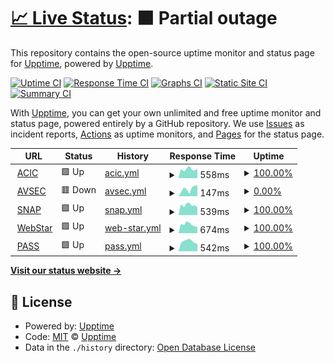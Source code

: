 # [📈 Live Status](https://shomaru.github.io/upptime): <!--live status--> **🟧 Partial outage**

This repository contains the open-source uptime monitor and status page for [Upptime](https://upptime.js.org), powered by [Upptime](https://github.com/upptime/upptime).

[![Uptime CI](https://github.com/shomaru/upptime/workflows/Uptime%20CI/badge.svg)](https://github.com/shomaru/upptime/actions?query=workflow%3A%22Uptime+CI%22)
[![Response Time CI](https://github.com/shomaru/upptime/workflows/Response%20Time%20CI/badge.svg)](https://github.com/shomaru/upptime/actions?query=workflow%3A%22Response+Time+CI%22)
[![Graphs CI](https://github.com/shomaru/upptime/workflows/Graphs%20CI/badge.svg)](https://github.com/shomaru/upptime/actions?query=workflow%3A%22Graphs+CI%22)
[![Static Site CI](https://github.com/shomaru/upptime/workflows/Static%20Site%20CI/badge.svg)](https://github.com/shomaru/upptime/actions?query=workflow%3A%22Static+Site+CI%22)
[![Summary CI](https://github.com/shomaru/upptime/workflows/Summary%20CI/badge.svg)](https://github.com/shomaru/upptime/actions?query=workflow%3A%22Summary+CI%22)

With [Upptime](https://upptime.js.org), you can get your own unlimited and free uptime monitor and status page, powered entirely by a GitHub repository. We use [Issues](https://github.com/upptime/upptime/issues) as incident reports, [Actions](https://github.com/shomaru/upptime/actions) as uptime monitors, and [Pages](https://upptime.js.org) for the status page.

<!--start: status pages-->
<!-- This summary is generated by Upptime (https://github.com/upptime/upptime) -->
<!-- Do not edit this manually, your changes will be overwritten -->
<!-- prettier-ignore -->
| URL | Status | History | Response Time | Uptime |
| --- | ------ | ------- | ------------- | ------ |
| <img alt="" src="https://icons.duckduckgo.com/ip3/aviationcharges.iata.org.ico" height="13"> [ACIC](https://aviationcharges.iata.org) | 🟩 Up | [acic.yml](https://github.com/shomaru/upptime/commits/HEAD/history/acic.yml) | <details><summary><img alt="Response time graph" src="./graphs/acic/response-time-week.png" height="20"> 558ms</summary><br><a href="https://shomaru.github.io/upptime/history/acic"><img alt="Response time 622" src="https://img.shields.io/endpoint?url=https%3A%2F%2Fraw.githubusercontent.com%2Fshomaru%2Fupptime%2FHEAD%2Fapi%2Facic%2Fresponse-time.json"></a><br><a href="https://shomaru.github.io/upptime/history/acic"><img alt="24-hour response time 578" src="https://img.shields.io/endpoint?url=https%3A%2F%2Fraw.githubusercontent.com%2Fshomaru%2Fupptime%2FHEAD%2Fapi%2Facic%2Fresponse-time-day.json"></a><br><a href="https://shomaru.github.io/upptime/history/acic"><img alt="7-day response time 558" src="https://img.shields.io/endpoint?url=https%3A%2F%2Fraw.githubusercontent.com%2Fshomaru%2Fupptime%2FHEAD%2Fapi%2Facic%2Fresponse-time-week.json"></a><br><a href="https://shomaru.github.io/upptime/history/acic"><img alt="30-day response time 614" src="https://img.shields.io/endpoint?url=https%3A%2F%2Fraw.githubusercontent.com%2Fshomaru%2Fupptime%2FHEAD%2Fapi%2Facic%2Fresponse-time-month.json"></a><br><a href="https://shomaru.github.io/upptime/history/acic"><img alt="1-year response time 622" src="https://img.shields.io/endpoint?url=https%3A%2F%2Fraw.githubusercontent.com%2Fshomaru%2Fupptime%2FHEAD%2Fapi%2Facic%2Fresponse-time-year.json"></a></details> | <details><summary><a href="https://shomaru.github.io/upptime/history/acic">100.00%</a></summary><a href="https://shomaru.github.io/upptime/history/acic"><img alt="All-time uptime 99.84%" src="https://img.shields.io/endpoint?url=https%3A%2F%2Fraw.githubusercontent.com%2Fshomaru%2Fupptime%2FHEAD%2Fapi%2Facic%2Fuptime.json"></a><br><a href="https://shomaru.github.io/upptime/history/acic"><img alt="24-hour uptime 100.00%" src="https://img.shields.io/endpoint?url=https%3A%2F%2Fraw.githubusercontent.com%2Fshomaru%2Fupptime%2FHEAD%2Fapi%2Facic%2Fuptime-day.json"></a><br><a href="https://shomaru.github.io/upptime/history/acic"><img alt="7-day uptime 100.00%" src="https://img.shields.io/endpoint?url=https%3A%2F%2Fraw.githubusercontent.com%2Fshomaru%2Fupptime%2FHEAD%2Fapi%2Facic%2Fuptime-week.json"></a><br><a href="https://shomaru.github.io/upptime/history/acic"><img alt="30-day uptime 100.00%" src="https://img.shields.io/endpoint?url=https%3A%2F%2Fraw.githubusercontent.com%2Fshomaru%2Fupptime%2FHEAD%2Fapi%2Facic%2Fuptime-month.json"></a><br><a href="https://shomaru.github.io/upptime/history/acic"><img alt="1-year uptime 99.84%" src="https://img.shields.io/endpoint?url=https%3A%2F%2Fraw.githubusercontent.com%2Fshomaru%2Fupptime%2FHEAD%2Fapi%2Facic%2Fuptime-year.json"></a></details>
| <img alt="" src="https://icons.duckduckgo.com/ip3/avsec.iata.org.ico" height="13"> [AVSEC](https://avsec.iata.org) | 🟥 Down | [avsec.yml](https://github.com/shomaru/upptime/commits/HEAD/history/avsec.yml) | <details><summary><img alt="Response time graph" src="./graphs/avsec/response-time-week.png" height="20"> 147ms</summary><br><a href="https://shomaru.github.io/upptime/history/avsec"><img alt="Response time 143" src="https://img.shields.io/endpoint?url=https%3A%2F%2Fraw.githubusercontent.com%2Fshomaru%2Fupptime%2FHEAD%2Fapi%2Favsec%2Fresponse-time.json"></a><br><a href="https://shomaru.github.io/upptime/history/avsec"><img alt="24-hour response time 216" src="https://img.shields.io/endpoint?url=https%3A%2F%2Fraw.githubusercontent.com%2Fshomaru%2Fupptime%2FHEAD%2Fapi%2Favsec%2Fresponse-time-day.json"></a><br><a href="https://shomaru.github.io/upptime/history/avsec"><img alt="7-day response time 147" src="https://img.shields.io/endpoint?url=https%3A%2F%2Fraw.githubusercontent.com%2Fshomaru%2Fupptime%2FHEAD%2Fapi%2Favsec%2Fresponse-time-week.json"></a><br><a href="https://shomaru.github.io/upptime/history/avsec"><img alt="30-day response time 143" src="https://img.shields.io/endpoint?url=https%3A%2F%2Fraw.githubusercontent.com%2Fshomaru%2Fupptime%2FHEAD%2Fapi%2Favsec%2Fresponse-time-month.json"></a><br><a href="https://shomaru.github.io/upptime/history/avsec"><img alt="1-year response time 143" src="https://img.shields.io/endpoint?url=https%3A%2F%2Fraw.githubusercontent.com%2Fshomaru%2Fupptime%2FHEAD%2Fapi%2Favsec%2Fresponse-time-year.json"></a></details> | <details><summary><a href="https://shomaru.github.io/upptime/history/avsec">0.00%</a></summary><a href="https://shomaru.github.io/upptime/history/avsec"><img alt="All-time uptime 0.00%" src="https://img.shields.io/endpoint?url=https%3A%2F%2Fraw.githubusercontent.com%2Fshomaru%2Fupptime%2FHEAD%2Fapi%2Favsec%2Fuptime.json"></a><br><a href="https://shomaru.github.io/upptime/history/avsec"><img alt="24-hour uptime 0.00%" src="https://img.shields.io/endpoint?url=https%3A%2F%2Fraw.githubusercontent.com%2Fshomaru%2Fupptime%2FHEAD%2Fapi%2Favsec%2Fuptime-day.json"></a><br><a href="https://shomaru.github.io/upptime/history/avsec"><img alt="7-day uptime 0.00%" src="https://img.shields.io/endpoint?url=https%3A%2F%2Fraw.githubusercontent.com%2Fshomaru%2Fupptime%2FHEAD%2Fapi%2Favsec%2Fuptime-week.json"></a><br><a href="https://shomaru.github.io/upptime/history/avsec"><img alt="30-day uptime 0.00%" src="https://img.shields.io/endpoint?url=https%3A%2F%2Fraw.githubusercontent.com%2Fshomaru%2Fupptime%2FHEAD%2Fapi%2Favsec%2Fuptime-month.json"></a><br><a href="https://shomaru.github.io/upptime/history/avsec"><img alt="1-year uptime 0.00%" src="https://img.shields.io/endpoint?url=https%3A%2F%2Fraw.githubusercontent.com%2Fshomaru%2Fupptime%2FHEAD%2Fapi%2Favsec%2Fuptime-year.json"></a></details>
| <img alt="" src="https://icons.duckduckgo.com/ip3/supplylink.iata.org.ico" height="13"> [SNAP](https://supplylink.iata.org) | 🟩 Up | [snap.yml](https://github.com/shomaru/upptime/commits/HEAD/history/snap.yml) | <details><summary><img alt="Response time graph" src="./graphs/snap/response-time-week.png" height="20"> 539ms</summary><br><a href="https://shomaru.github.io/upptime/history/snap"><img alt="Response time 635" src="https://img.shields.io/endpoint?url=https%3A%2F%2Fraw.githubusercontent.com%2Fshomaru%2Fupptime%2FHEAD%2Fapi%2Fsnap%2Fresponse-time.json"></a><br><a href="https://shomaru.github.io/upptime/history/snap"><img alt="24-hour response time 416" src="https://img.shields.io/endpoint?url=https%3A%2F%2Fraw.githubusercontent.com%2Fshomaru%2Fupptime%2FHEAD%2Fapi%2Fsnap%2Fresponse-time-day.json"></a><br><a href="https://shomaru.github.io/upptime/history/snap"><img alt="7-day response time 539" src="https://img.shields.io/endpoint?url=https%3A%2F%2Fraw.githubusercontent.com%2Fshomaru%2Fupptime%2FHEAD%2Fapi%2Fsnap%2Fresponse-time-week.json"></a><br><a href="https://shomaru.github.io/upptime/history/snap"><img alt="30-day response time 617" src="https://img.shields.io/endpoint?url=https%3A%2F%2Fraw.githubusercontent.com%2Fshomaru%2Fupptime%2FHEAD%2Fapi%2Fsnap%2Fresponse-time-month.json"></a><br><a href="https://shomaru.github.io/upptime/history/snap"><img alt="1-year response time 635" src="https://img.shields.io/endpoint?url=https%3A%2F%2Fraw.githubusercontent.com%2Fshomaru%2Fupptime%2FHEAD%2Fapi%2Fsnap%2Fresponse-time-year.json"></a></details> | <details><summary><a href="https://shomaru.github.io/upptime/history/snap">100.00%</a></summary><a href="https://shomaru.github.io/upptime/history/snap"><img alt="All-time uptime 99.80%" src="https://img.shields.io/endpoint?url=https%3A%2F%2Fraw.githubusercontent.com%2Fshomaru%2Fupptime%2FHEAD%2Fapi%2Fsnap%2Fuptime.json"></a><br><a href="https://shomaru.github.io/upptime/history/snap"><img alt="24-hour uptime 100.00%" src="https://img.shields.io/endpoint?url=https%3A%2F%2Fraw.githubusercontent.com%2Fshomaru%2Fupptime%2FHEAD%2Fapi%2Fsnap%2Fuptime-day.json"></a><br><a href="https://shomaru.github.io/upptime/history/snap"><img alt="7-day uptime 100.00%" src="https://img.shields.io/endpoint?url=https%3A%2F%2Fraw.githubusercontent.com%2Fshomaru%2Fupptime%2FHEAD%2Fapi%2Fsnap%2Fuptime-week.json"></a><br><a href="https://shomaru.github.io/upptime/history/snap"><img alt="30-day uptime 100.00%" src="https://img.shields.io/endpoint?url=https%3A%2F%2Fraw.githubusercontent.com%2Fshomaru%2Fupptime%2FHEAD%2Fapi%2Fsnap%2Fuptime-month.json"></a><br><a href="https://shomaru.github.io/upptime/history/snap"><img alt="1-year uptime 99.80%" src="https://img.shields.io/endpoint?url=https%3A%2F%2Fraw.githubusercontent.com%2Fshomaru%2Fupptime%2FHEAD%2Fapi%2Fsnap%2Fuptime-year.json"></a></details>
| <img alt="" src="https://icons.duckduckgo.com/ip3/webstar.iatan.org.ico" height="13"> [WebStar](https://webstar.iatan.org) | 🟩 Up | [web-star.yml](https://github.com/shomaru/upptime/commits/HEAD/history/web-star.yml) | <details><summary><img alt="Response time graph" src="./graphs/web-star/response-time-week.png" height="20"> 674ms</summary><br><a href="https://shomaru.github.io/upptime/history/web-star"><img alt="Response time 878" src="https://img.shields.io/endpoint?url=https%3A%2F%2Fraw.githubusercontent.com%2Fshomaru%2Fupptime%2FHEAD%2Fapi%2Fweb-star%2Fresponse-time.json"></a><br><a href="https://shomaru.github.io/upptime/history/web-star"><img alt="24-hour response time 483" src="https://img.shields.io/endpoint?url=https%3A%2F%2Fraw.githubusercontent.com%2Fshomaru%2Fupptime%2FHEAD%2Fapi%2Fweb-star%2Fresponse-time-day.json"></a><br><a href="https://shomaru.github.io/upptime/history/web-star"><img alt="7-day response time 674" src="https://img.shields.io/endpoint?url=https%3A%2F%2Fraw.githubusercontent.com%2Fshomaru%2Fupptime%2FHEAD%2Fapi%2Fweb-star%2Fresponse-time-week.json"></a><br><a href="https://shomaru.github.io/upptime/history/web-star"><img alt="30-day response time 772" src="https://img.shields.io/endpoint?url=https%3A%2F%2Fraw.githubusercontent.com%2Fshomaru%2Fupptime%2FHEAD%2Fapi%2Fweb-star%2Fresponse-time-month.json"></a><br><a href="https://shomaru.github.io/upptime/history/web-star"><img alt="1-year response time 878" src="https://img.shields.io/endpoint?url=https%3A%2F%2Fraw.githubusercontent.com%2Fshomaru%2Fupptime%2FHEAD%2Fapi%2Fweb-star%2Fresponse-time-year.json"></a></details> | <details><summary><a href="https://shomaru.github.io/upptime/history/web-star">100.00%</a></summary><a href="https://shomaru.github.io/upptime/history/web-star"><img alt="All-time uptime 99.81%" src="https://img.shields.io/endpoint?url=https%3A%2F%2Fraw.githubusercontent.com%2Fshomaru%2Fupptime%2FHEAD%2Fapi%2Fweb-star%2Fuptime.json"></a><br><a href="https://shomaru.github.io/upptime/history/web-star"><img alt="24-hour uptime 100.00%" src="https://img.shields.io/endpoint?url=https%3A%2F%2Fraw.githubusercontent.com%2Fshomaru%2Fupptime%2FHEAD%2Fapi%2Fweb-star%2Fuptime-day.json"></a><br><a href="https://shomaru.github.io/upptime/history/web-star"><img alt="7-day uptime 100.00%" src="https://img.shields.io/endpoint?url=https%3A%2F%2Fraw.githubusercontent.com%2Fshomaru%2Fupptime%2FHEAD%2Fapi%2Fweb-star%2Fuptime-week.json"></a><br><a href="https://shomaru.github.io/upptime/history/web-star"><img alt="30-day uptime 100.00%" src="https://img.shields.io/endpoint?url=https%3A%2F%2Fraw.githubusercontent.com%2Fshomaru%2Fupptime%2FHEAD%2Fapi%2Fweb-star%2Fuptime-month.json"></a><br><a href="https://shomaru.github.io/upptime/history/web-star"><img alt="1-year uptime 99.81%" src="https://img.shields.io/endpoint?url=https%3A%2F%2Fraw.githubusercontent.com%2Fshomaru%2Fupptime%2FHEAD%2Fapi%2Fweb-star%2Fuptime-year.json"></a></details>
| <img alt="" src="https://icons.duckduckgo.com/ip3/pass.iata.org.ico" height="13"> [PASS](https://pass.iata.org) | 🟩 Up | [pass.yml](https://github.com/shomaru/upptime/commits/HEAD/history/pass.yml) | <details><summary><img alt="Response time graph" src="./graphs/pass/response-time-week.png" height="20"> 542ms</summary><br><a href="https://shomaru.github.io/upptime/history/pass"><img alt="Response time 612" src="https://img.shields.io/endpoint?url=https%3A%2F%2Fraw.githubusercontent.com%2Fshomaru%2Fupptime%2FHEAD%2Fapi%2Fpass%2Fresponse-time.json"></a><br><a href="https://shomaru.github.io/upptime/history/pass"><img alt="24-hour response time 410" src="https://img.shields.io/endpoint?url=https%3A%2F%2Fraw.githubusercontent.com%2Fshomaru%2Fupptime%2FHEAD%2Fapi%2Fpass%2Fresponse-time-day.json"></a><br><a href="https://shomaru.github.io/upptime/history/pass"><img alt="7-day response time 542" src="https://img.shields.io/endpoint?url=https%3A%2F%2Fraw.githubusercontent.com%2Fshomaru%2Fupptime%2FHEAD%2Fapi%2Fpass%2Fresponse-time-week.json"></a><br><a href="https://shomaru.github.io/upptime/history/pass"><img alt="30-day response time 616" src="https://img.shields.io/endpoint?url=https%3A%2F%2Fraw.githubusercontent.com%2Fshomaru%2Fupptime%2FHEAD%2Fapi%2Fpass%2Fresponse-time-month.json"></a><br><a href="https://shomaru.github.io/upptime/history/pass"><img alt="1-year response time 612" src="https://img.shields.io/endpoint?url=https%3A%2F%2Fraw.githubusercontent.com%2Fshomaru%2Fupptime%2FHEAD%2Fapi%2Fpass%2Fresponse-time-year.json"></a></details> | <details><summary><a href="https://shomaru.github.io/upptime/history/pass">100.00%</a></summary><a href="https://shomaru.github.io/upptime/history/pass"><img alt="All-time uptime 99.80%" src="https://img.shields.io/endpoint?url=https%3A%2F%2Fraw.githubusercontent.com%2Fshomaru%2Fupptime%2FHEAD%2Fapi%2Fpass%2Fuptime.json"></a><br><a href="https://shomaru.github.io/upptime/history/pass"><img alt="24-hour uptime 100.00%" src="https://img.shields.io/endpoint?url=https%3A%2F%2Fraw.githubusercontent.com%2Fshomaru%2Fupptime%2FHEAD%2Fapi%2Fpass%2Fuptime-day.json"></a><br><a href="https://shomaru.github.io/upptime/history/pass"><img alt="7-day uptime 100.00%" src="https://img.shields.io/endpoint?url=https%3A%2F%2Fraw.githubusercontent.com%2Fshomaru%2Fupptime%2FHEAD%2Fapi%2Fpass%2Fuptime-week.json"></a><br><a href="https://shomaru.github.io/upptime/history/pass"><img alt="30-day uptime 100.00%" src="https://img.shields.io/endpoint?url=https%3A%2F%2Fraw.githubusercontent.com%2Fshomaru%2Fupptime%2FHEAD%2Fapi%2Fpass%2Fuptime-month.json"></a><br><a href="https://shomaru.github.io/upptime/history/pass"><img alt="1-year uptime 99.80%" src="https://img.shields.io/endpoint?url=https%3A%2F%2Fraw.githubusercontent.com%2Fshomaru%2Fupptime%2FHEAD%2Fapi%2Fpass%2Fuptime-year.json"></a></details>

<!--end: status pages-->

[**Visit our status website →**](https://upptime.js.org)

## 📄 License

- Powered by: [Upptime](https://github.com/upptime/upptime)
- Code: [MIT](./LICENSE) © [Upptime](https://upptime.js.org)
- Data in the `./history` directory: [Open Database License](https://opendatacommons.org/licenses/odbl/1-0/)

